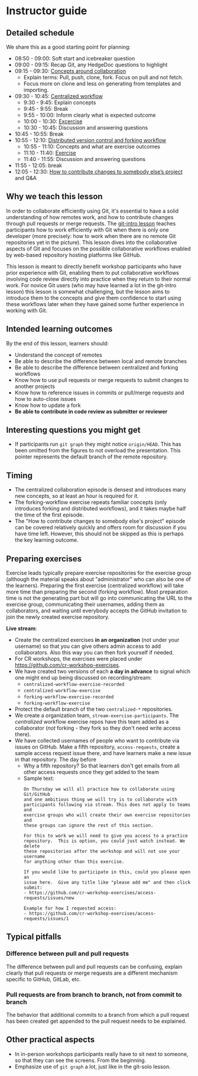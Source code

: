 # Instructor guide


## Detailed schedule

We share this as a good starting point for planning:

- 08:50 - 09:00: Soft start and icebreaker question
- 09:00 - 09:15: Recap Git, any HedgeDoc questions to highlight
- 09:15 - 09:30: [Concepts around collaboration](https://coderefinery.github.io/git-collaborative/remotes/)
    - Explain terms: Pull, push, clone, fork. Focus on pull and not fetch.
    - Focus more on clone and less on generating from templates and importing.
- 09:30 - 10:45: [Centralized workflow](https://coderefinery.github.io/git-collaborative/centralized/)
    - 9:30 - 9:45: Explain concepts
    - 9:45 - 9:55: Break
    - 9:55 - 10:00: Inform clearly what is expected outcome
    - 10:00 - 10:30: [Excercise](https://coderefinery.github.io/git-collaborative/centralized/#exercise-preparation)
    - 10:30 - 10:45: Discussion and answering questions
- 10:45 - 10:55: Break
- 10:55 - 12:10: [Distributed version control and forking workflow](https://coderefinery.github.io/git-collaborative/distributed/)
    - 10:55 - 11:10: Concepts and what are exercise outcomes
    - 11:10 - 11:40: [Exercise](https://coderefinery.github.io/git-collaborative/distributed/#exercise-preparation)
    - 11:40 - 11:55: Discussion and answering questions
- 11:55 - 12:05: break
- 12:05 - 12:30: [How to contribute changes to somebody else’s project](https://coderefinery.github.io/git-collaborative/contributing/)
                 and Q&A


## Why we teach this lesson

In order to collaborate efficiently using Git, it's essential to have a solid
understanding of how remotes work, and how to contribute changes through pull
requests or merge requests. The [git-intro lesson](https://coderefinery.github.io/git-intro/)
teaches participants how to
work efficiently with Git when there is only one developer (more precisely: how
to work when there are no remote Git repositories yet in the picture). This
lesson dives into the collaborative aspects of Git and focuses on the possible
collaborative workflows enabled by web-based repository hosting platforms like
GitHub.

This lesson is meant to directly benefit workshop participants who have prior
experience with Git, enabling them to put collaborative workflows involving
code review directly into practice when they return to their normal work. For
novice Git users (who may have learned a lot in the git-intro lesson) this
lesson is somewhat challenging, but the lesson aims to introduce them to the
concepts and give them confidence to start using these workflows later when
they have gained some further experience in working with Git.


## Intended learning outcomes

By the end of this lesson, learners should:
- Understand the concept of remotes
- Be able to describe the difference between local and remote branches
- Be able to describe the difference between centralized and forking workflows
- Know how to use pull requests or merge requests to submit changes to another projects
- Know how to reference issues in commits or pull/merge requests and how to auto-close issues
- Know how to update a fork
- **Be able to contribute in code review as submitter or reviewer**


## Interesting questions you might get

- If participants run `git graph` they might notice `origin/HEAD`.  This has been
  omitted from the figures to not overload the presentation. This pointer represents the
  default branch of the remote repository.


## Timing

- The centralized collaboration episode is densest and introduces many new concepts,
  so at least an hour is required for it.
- The forking-workflow exercise repeats familiar concepts (only
  introduces forking and distributed workflows), and it takes maybe half the
  time of the first episode.
- The "How to contribute changes to somebody else's project" episode can be
  covered relatively quickly and offers room for discussion if you have time left.
  However, this should not be skipped as this is perhaps the key learning outcome.


## Preparing exercises

Exercise leads typically prepare exercise repositories for the exercise group
(although the material speaks about "administrator" who can also be one of the
learners). Preparing the first exercise (centralized workflow) will take more
time than preparing the second (forking workflow). Most preparation time is not
the generating part but will go into communicating the URL to the exercise
group, communicating their usernames, adding them as collaborators, and waiting
until everybody accepts the GitHub invitation to join the newly created
exercise repository.

**Live stream**:
- Create the centralized exercises **in an organization** (not under your username) so
  that you can give others admin access to add collaborators. Also this way you
  can then fork yourself if needed.
- For CR workshops, the exercises were placed under
  <https://github.com/cr-workshop-exercises>.
- We have created two versions of each **a day in advance** to signal which one might end up
  being discussed on recording/stream:
  - `centralized-workflow-exercise-recorded`
  - `centralized-workflow-exercise`
  - `forking-workflow-exercise-recorded`
  - `forking-workflow-exercise`
- Protect the default branch of the two `centralized-*` repositories.
- We create a organization team, `stream-exercise-participants`.  The
  *centralized* workflow exercise repos have this team added as a
  collaborator (*not* forking - they fork so they don't need write
  access there).
- We have collected usernames of people who want to contribute via
  issues on GitHub.  Make a fifth repository, `access-requests`,
  create a sample access request issue there, and have learners make a
  new issue in that repository.  The day before
  - Why a fifth repository?  So that learners don't get emails from all
    other access requests once they get added to the team
  - Sample text:
    ```
    On Thursday we will all practice how to collaborate using Git/GitHub
    and one ambitious thing we will try is to collaborate with
    participants following via stream. This does not apply to teams and
    exercise groups who will create their own exercise repositories and
    these groups can ignore the rest of this section.

    For this to work we will need to give you access to a practice
    repository.  This is option, you could just watch instead. We delete
    these repositories after the workshop and will not use your username
    for anything other than this exercise.

    If you would like to participate in this, could you please open an
    issue here.  Give any title like "please add me" and then click
    submit:
    - https://github.com/cr-workshop-exercises/access-requests/issues/new

    Example for how I requested access:
    - https://github.com/cr-workshop-exercises/access-requests/issues/1
    ```


## Typical pitfalls

### Difference between pull and pull requests

The difference between pull and pull requests can be confusing, explain clearly
that pull requests or merge requests are a different mechanism specific to
GitHub, GitLab, etc.


### Pull requests are from branch to branch, not from commit to branch

The behavior that additional commits to a branch from which a pull request has
been created get appended to the pull request needs to be explained.


## Other practical aspects

- In in-person workshops participants really have to sit next to someone, so
  that they can see the screens. From the beginning.
- Emphasize use of `git graph` a lot, just like in the git-solo lesson.
